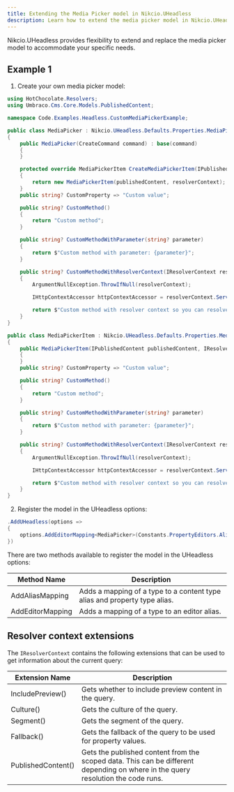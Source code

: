 ```yaml
---
title: Extending the Media Picker model in Nikcio.UHeadless
description: Learn how to extend the media picker model in Nikcio.UHeadless.
---
```


Nikcio.UHeadless provides flexibility to extend and replace the media picker model to accommodate your specific needs.

## Example 1

1. Create your own media picker model:

```csharp
using HotChocolate.Resolvers;
using Umbraco.Cms.Core.Models.PublishedContent;

namespace Code.Examples.Headless.CustomMediaPickerExample;

public class MediaPicker : Nikcio.UHeadless.Defaults.Properties.MediaPicker<MediaPickerItem>
{
    public MediaPicker(CreateCommand command) : base(command)
    {
    }

    protected override MediaPickerItem CreateMediaPickerItem(IPublishedContent publishedContent, IResolverContext resolverContext)
    {
        return new MediaPickerItem(publishedContent, resolverContext);
    }
    public string? CustomProperty => "Custom value";

    public string? CustomMethod()
    {
        return "Custom method";
    }

    public string? CustomMethodWithParameter(string? parameter)
    {
        return $"Custom method with parameter: {parameter}";
    }

    public string? CustomMethodWithResolverContext(IResolverContext resolverContext)
    {
        ArgumentNullException.ThrowIfNull(resolverContext);

        IHttpContextAccessor httpContextAccessor = resolverContext.Service<IHttpContextAccessor>();

        return $"Custom method with resolver context so you can resolve the services needed: {httpContextAccessor.HttpContext?.Request.Path}";
    }
}

public class MediaPickerItem : Nikcio.UHeadless.Defaults.Properties.MediaPickerItem
{
    public MediaPickerItem(IPublishedContent publishedContent, IResolverContext resolverContext) : base(publishedContent, resolverContext)
    {
    }
    public string? CustomProperty => "Custom value";

    public string? CustomMethod()
    {
        return "Custom method";
    }

    public string? CustomMethodWithParameter(string? parameter)
    {
        return $"Custom method with parameter: {parameter}";
    }

    public string? CustomMethodWithResolverContext(IResolverContext resolverContext)
    {
        ArgumentNullException.ThrowIfNull(resolverContext);

        IHttpContextAccessor httpContextAccessor = resolverContext.Service<IHttpContextAccessor>();

        return $"Custom method with resolver context so you can resolve the services needed: {httpContextAccessor.HttpContext?.Request.Path}";
    }
}
```

2. Register the model in the UHeadless options:

```csharp
.AddUHeadless(options =>
{
    options.AddEditorMapping<MediaPicker>(Constants.PropertyEditors.Aliases.MediaPicker);
})
```

There are two methods available to register the model in the UHeadless options:

| Method Name       | Description                                                                    |
|-------------------|--------------------------------------------------------------------------------|
| AddAliasMapping   | Adds a mapping of a type to a content type alias and property type alias.      |
| AddEditorMapping  | Adds a mapping of a type to an editor alias.                                   |


## Resolver context extensions

The `IResolverContext` contains the following extensions that can be used to get information about the current query:

| Extension Name       | Description                                                                                                                      |
|----------------------|----------------------------------------------------------------------------------------------------------------------------------|
| IncludePreview()     | Gets whether to include preview content in the query.                                                                            |
| Culture()            | Gets the culture of the query.                                                                                                   |
| Segment()            | Gets the segment of the query.                                                                                                   |
| Fallback()           | Gets the fallback of the query to be used for property values.                                                                   |
| PublishedContent()   |Gets the published content from the scoped data. This can be different depending on where in the query resolution the code runs.  |
